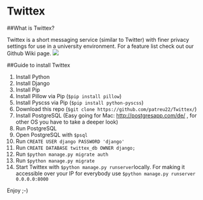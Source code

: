 # Twittex 

##What is Twittex?

Twittex is a short messaging service (similar to Twitter) with finer privacy settings for use in a university environment. For a feature list check out our Github Wiki page.
<img src="https://cloud.githubusercontent.com/assets/11362357/8591885/8a5f930e-262b-11e5-8d19-e56cc82e9ef8.png"></img>

##Guide to install Twittex

1. Install Python
2. Install Django
3. Install Pip
4. Install Pillow via Pip (`$pip install pillow`)
5. Install Pyscss via Pip (`$pip install python-pyscss`)
6. Download this repo (`$git clone https://github.com/patreu22/Twittex/`)
7. Install PostgreSQL (Easy going for Mac: http://postgresapp.com/de/ , for other OS you have to take a deeper look)
8. Run PostgreSQL
9. Open PostgreSQL with `$psql`
10. Run `CREATE USER django PASSWORD 'django'`
11. Run `CREATE DATABASE twittex_db OWNER django;`
12. Run `$python manage.py migrate auth`
13. Run `$python manage.py migrate`
14. Start Twittex with `$python manage.py runserver`locally. For making it accessible over your IP for everybody use `$python manage.py runserver 0.0.0.0:8000`


	
  
Enjoy ;-)  
  
  
